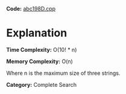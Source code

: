 **Code:** [abc198D.cpp](./abc198D.cpp)

# Explanation

**Time Complexity:** O(10! * n)

**Memory Complexity:** O(n) 

Where n is the maximum size of three strings.

**Category:** Complete Search
